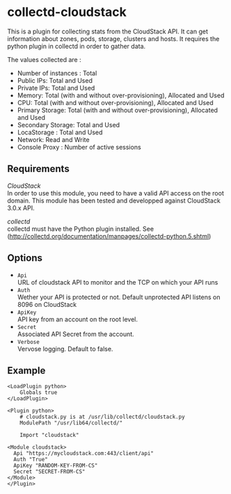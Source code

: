 collectd-cloudstack
================
This is a plugin for collecting stats from the CloudStack API. It can get information about zones, pods, storage, clusters and hosts.
It requires the python plugin in collectd in order to gather data.

The values collected are :

* Number of instances : Total
* Public IPs: Total and Used
* Private IPs: Total and Used
* Memory: Total (with and without over-provisioning), Allocated and Used
* CPU: Total (with and without over-provisioning), Allocated and Used
* Primary Storage: Total (with and without over-provisioning), Allocated and Used
* Secondary Storage: Total and Used
* LocaStorage : Total and Used
* Network: Read and Write
* Console Proxy : Number of active sessions


Requirements
------------

*CloudStack*  
In order to use this module, you need to have a valid API access on the root domain. This module has been tested and developped against CloudStack 3.0.x API.

*collectd*  
collectd must have the Python plugin installed. See (<http://collectd.org/documentation/manpages/collectd-python.5.shtml>)

Options
-------
* `Api`  
URL of cloudstack API to monitor and the TCP on which your API runs
* `Auth`  
Wether your API is protected or not. Default unprotected API listens on 8096 on CloudStack
* `ApiKey`  
API key from an account on the root level.
* `Secret`  
Associated API Secret from the account.
* `Verbose`  
Vervose logging. Default to false.

Example
-------
    <LoadPlugin python>
        Globals true
    </LoadPlugin>

    <Plugin python>
        # cloudstack.py is at /usr/lib/collectd/cloudstack.py
        ModulePath "/usr/lib64/collectd/"

        Import "cloudstack"

	<Module cloudstack>
	  Api "https://mycloudstack.com:443/client/api"
	  Auth "True"
	  ApiKey "RANDOM-KEY-FROM-CS"
	  Secret "SECRET-FROM-CS"
	</Module>
    </Plugin>

